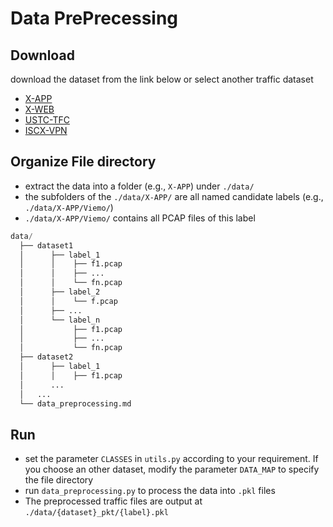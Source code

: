 # Data PrePrecessing

## Download

download the dataset from the link below or select another traffic dataset

- [X-APP](https://drive.google.com/file/d/1C-K9V03plCPrv5k3lvrwVLxCkm-WPlk5/view?usp=drive_link)
- [X-WEB](https://drive.google.com/file/d/1S_4Z1i5vwU3nFya08UYlrvpUFFkl-r1f/view?usp=drive_link)
- [USTC-TFC](https://github.com/yungshenglu/USTC-TFC2016)
- [ISCX-VPN](https://www.unb.ca/cic/datasets/vpn.html)

## Organize File directory

* extract the data into a folder (e.g., `X-APP`) under `./data/`
* the subfolders of the `./data/X-APP/` are all named candidate labels (e.g., `./data/X-APP/Viemo/`)
* `./data/X-APP/Viemo/` contains all PCAP files of this label

```python
data/
  ├── dataset1
  │      ├── label_1
  │      │    ├── f1.pcap
  │      │    ├── ...
  │      │    └── fn.pcap
  │      ├── label_2
  │      │    └── f.pcap
  │      ├── ...
  │      └── label_n
  │           ├── f1.pcap
  │           ├── ...
  │           └── fn.pcap
  ├── dataset2
  │      ├── label_1
  │      │    ├── f1.pcap
  │      ...
  │   ...   
  └── data_preprocessing.md
```

## Run

* set the parameter `CLASSES` in `utils.py` according to your requirement. If you choose an other dataset, modify the parameter `DATA_MAP` to specify the file directory
* run `data_preprocessing.py` to process the data into `.pkl` files
* The preprocessed traffic files are output at `./data/{dataset}_pkt/{label}.pkl`
